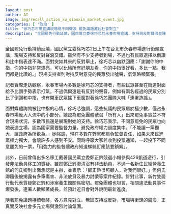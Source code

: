 ```yaml
---
layout: post
author: AI
image: img/recall_action_xu_qiaoxin_market_event.jpg
categories: [ '政治' ]
title: "徐巧芯市場宣講現場現不同聲浪 罷免議題激起社會對立"
description: "全國罷免行動延燒，國民黨立委徐巧芯於永春市場宣講，支持與反對聲浪並陳，現場氣氛一度緊張。徐巧芯以幽默回應抗議者，強調反對罷免者在人群中屬少數，呼籲持不同立場市民以選票表態，維護監督力量。市場多數支持者表態力挺，個別民眾則表達不滿。另有關涉案移工參與活動與鄭正鈐關係爭議，罷免團體稱連署人數大增。該議題反映社會多元立場與激烈討論現況。"
---
```

全國罷免行動持續延燒，國民黨立委徐巧芯2日上午在台北市永春市場進行街頭宣講，現場支持和反對聲浪交錯。雖然有不少支持者到場，不過也有民眾選擇以倒讚和比中指表達不滿。面對突如其來的反對舉止，徐巧芯以幽默回應：「謝謝你的中指，你的中指非常漂亮，可以比給所有好朋友看，你的中指很好看，多比一點，我們都是比讚的。」現場支持者則對持反對意見的民眾發出噓聲，氣氛略顯緊張。

記者實際走訪觀察，永春市場內多數是徐巧芯的支持者，有些民眾甚至在街道對面給予比讚手勢表示打氣。不過偶爾還是有反對的聲音，例如有兩名經過的民眾分別比了倒讚和中指，也有開車民眾搖下車窗對著徐巧芯團隊大喊「連署造謠」。

面對媒體詢問被比中指的心情，徐巧芯強調，這些抗議的民眾屬於極少數，僅占永春市場龐大人流中的小部分。她認為罷免團體號召「所有人」出來罷免事實並不符合現場狀況，多數市民還是展現對她的支持。徐巧芯表示，不同意罷免的民眾也向她表達立場，認為國家需要監督力量，避免政府權力過度集中。「不能讓一黨獨大、讓政府為所欲為。」她強調，現在多數在野黨都肩負監督責任，如果未來民進黨權力獨大，會讓許多人感到不安。同時呼籲大家若收到投票通知，一起投下不同意罷免的一票，「用強力的監督讓政府知道螺絲釘應該要鎖緊」。

此外，日前曾傳出多名移工戴著國民黨立委鄭正鈐競選小帽參與426凱道遊行，引發非法動員移工的質疑。雖然鄭正鈐澄清沒有非法動員，不過一名新住民經營養生館的何氏卿則出面承認是主揪，並表示：「鄭正鈐很照顧人，對我們很好。」但何氏卿隨後被揭露有多筆傷害、非法放貸及暴力討債等案件紀錄。針對此事，新竹雙罷行動代表質疑鄭正鈐和涉案養生館關係密切。罷免團體也坦言，相關違法動員事件爆發後，連署人數顯著成長，並預計近日會對外說明最新進度。

隨著罷免議題持續發酵，各方意見對立。無論支持或反對，市場與街頭的聲浪，正真實反映社會多元立場與激烈討論氛圍。